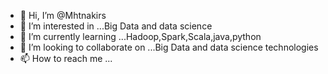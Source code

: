 - 👋 Hi, I’m @Mhtnakirs
- 👀 I’m interested in ...Big Data and data science
- 🌱 I’m currently learning ...Hadoop,Spark,Scala,java,python
- 💞️ I’m looking to collaborate on ...Big Data and data science technologies
- 📫 How to reach me ...

<!---
Mhtnakirs/Mhtnakirs is a ✨ special ✨ repository because its `README.md` (this file) appears on your GitHub profile.
You can click the Preview link to take a look at your changes.
--->
